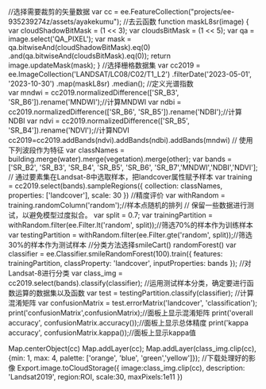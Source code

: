 //选择需要裁剪的矢量数据 
var cc = ee.FeatureCollection("projects/ee-935239274z/assets/ayakekumu");
//去云函数 
function maskL8sr(image) {
  var cloudShadowBitMask = (1 << 3);
  var cloudsBitMask = (1 << 5);
  var qa = image.select('QA_PIXEL');
  var mask = qa.bitwiseAnd(cloudShadowBitMask).eq(0)
                 .and(qa.bitwiseAnd(cloudsBitMask).eq(0));
  return image.updateMask(mask);
}
//选择栅格数据集 
var cc2019 = ee.ImageCollection('LANDSAT/LC08/C02/T1_L2')
                  .filterDate('2023-05-01', '2023-10-30')
                  .map(maskL8sr)
                  .median();
//定义光谱指数                  
var mndwi = cc2019.normalizedDifference(['SR_B3', 'SR_B6']).rename('MNDWI');//计算MNDWI
var ndbi = cc2019.normalizedDifference(['SR_B6', 'SR_B5']).rename('NDBI');//计算NDBI
var ndvi = cc2019.normalizedDifference(['SR_B5', 'SR_B4']).rename('NDVI');//计算NDVI
cc2019=cc2019.addBands(ndvi).addBands(ndbi).addBands(mndwi)
// 使用下列波段作为特征
var classNames = building.merge(water).merge(vegetation).merge(other);
var bands = ['SR_B2', 'SR_B3', 'SR_B4', 'SR_B5', 'SR_B6', 'SR_B7','MNDWI','NDBI','NDVI'];
// 通过要素集在Landsat-8中选取样本，把landcover属性赋予样本
var training = cc2019.select(bands).sampleRegions({
  collection: classNames,
  properties: ['landcover'],
  scale: 30
})
//精度评价 
var withRandom = training.randomColumn('random');//样本点随机的排列
// 保留一些数据进行测试，以避免模型过度拟合。
var split = 0.7; 
var trainingPartition = withRandom.filter(ee.Filter.lt('random', split));//筛选70%的样本作为训练样本
var testingPartition = withRandom.filter(ee.Filter.gte('random', split));//筛选30%的样本作为测试样本
//分类方法选择smileCart() randomForest() 
var classifier = ee.Classifier.smileRandomForest(100).train({
  features: trainingPartition,
  classProperty: 'landcover',
  inputProperties: bands
});
//对Landsat-8进行分类
var class_img = cc2019.select(bands).classify(classifier);
//运用测试样本分类，确定要进行函数运算的数据集以及函数
var test = testingPartition.classify(classifier);
//计算混淆矩阵
var confusionMatrix = test.errorMatrix('landcover', 'classification');
print('confusionMatrix',confusionMatrix);//面板上显示混淆矩阵
print('overall accuracy', confusionMatrix.accuracy());//面板上显示总体精度
print('kappa accuracy', confusionMatrix.kappa());//面板上显示kappa值

Map.centerObject(cc)
Map.addLayer(cc);
Map.addLayer(class_img.clip(cc), {min: 1, max: 4, palette: ['orange', 'blue', 'green','yellow']});
//下载处理好的影像
Export.image.toCloudStorage({
 image:class_img.clip(cc),
 description: 'Landsat2019',
 region:ROI,
 scale:30,
 maxPixels:1e11
})
